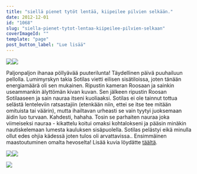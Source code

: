 ```yaml
---
title: "siellä pienet tytöt lentää, kiipeilee pilvien selkään."
date: 2012-12-01
id: "1068"
slug: "siella-pienet-tytot-lentaa-kiipeilee-pilvien-selkaan"
coverImageId: ""
template: "page"
post_button_label: "Lue lisää"
---
```


[![](/images/IMG_0165x.JPG)](http://4.bp.blogspot.com/-ESBB82vtXHo/ULoCMJ5njuI/AAAAAAAAC5I/Z1R0ZQR4Wcg/s1600/IMG_0165x.JPG)[![](/images/IMG_0083x.JPG)](http://1.bp.blogspot.com/-gO0H9Pd0PyY/ULoCLNSX-qI/AAAAAAAAC5A/VoEDBZz42Pg/s1600/IMG_0083x.JPG)

Paljonpaljon ihanaa pöllyävää puuterilunta! Täydellinen päivä puuhailuun pellolla. Lumimyrskyn takia Sotilas vietti eilisen sisätiloissa, joten tänään energiamäärä oli sen mukainen. Ripustin kameran Roosaan ja sainkin useammankin älyttömän kivan kuvan. Sen jälkeen ripustin Roosan Sotilaaseen ja sain nauraa itseni kuoliaaksi. Sotilas ei ole tainnut tottua selästä lenteleviin ratsastajiin (etenkään niin, ettei se itse tee mitään omituista tai väärin), mutta ihailtavan urheasti se vain tyytyi juoksemaan äidin luo turvaan. Kahdesti, hahaha. Tosin se parhaiten nauraa joka viimeiseksi nauraa - kikattelu koitui omaksi kohtalokseni ja pääsin minäkin nautiskelemaan lumesta kauluksen sisäpuolella. Sotilas pelästyi eikä minulla ollut edes ohjia kädessä joten tulos oli arvattavissa.. Ensimmäinen maastoutuminen omalta hevoselta! Lisää kuvia löydätte [täältä](http://maisaw.otukset.fi/kuvat/2012/Unknown+Soldier/1.12.2012/).

[![](/images/IMG_0257x.JPG)](http://2.bp.blogspot.com/-IRbEDVlhzXM/ULoFfFXvUfI/AAAAAAAAC7Q/h2WmzHkzd2E/s1600/IMG_0257x.JPG)[![](/images/IMG_0236x.JPG)](http://2.bp.blogspot.com/-b5M0_-icQmA/ULoFduVq4WI/AAAAAAAAC7I/9O0IeMi7z8U/s1600/IMG_0236x.JPG)

[![](/images/ak.jpg)](http://2.bp.blogspot.com/-ieJypYksgxw/ULoFxgfSf3I/AAAAAAAAC7Y/Ui_by5Raq8w/s1600/ak.jpg)
